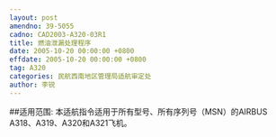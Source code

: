 ```yaml
---
layout: post
amendno: 39-5055
cadno: CAD2003-A320-03R1
title: 燃油泄漏处理程序
date: 2005-10-20 00:00:00 +0800
effdate: 2005-10-20 00:00:00 +0800
tag: A320
categories: 民航西南地区管理局适航审定处
author: 李锐
---
```


##适用范围:
本适航指令适用于所有型号、所有序列号（MSN）的AIRBUS A318、A319、A320和A321飞机。

